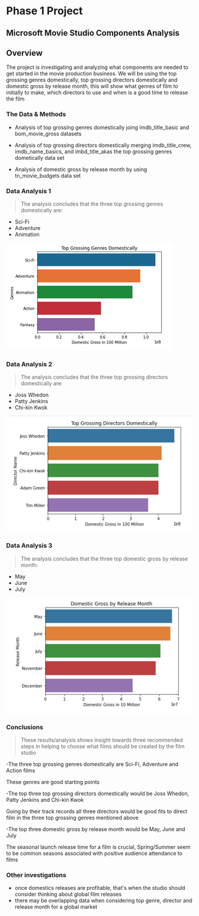 # Phase 1 Project 


## Microsoft Movie Studio Components Analysis


## Overview

The project is investigating and analyzing what components are needed to get 
started in the movie production business. We will be using the top grossing 
genres domestically, top grossing directors domestically and domestic gross 
by release month, this will show what genres of film to initially to make, 
which directors to use and when is a good time to release the film


### The Data & Methods

- Analysis of top grossing genres domestically joing imdb_title_basic and 
  bom_movie_gross datasets

- Analysis of top grossing directors domestically merging imdb_title_crew, 
  imdb_name_basics, and imbd_title_akas the top grossing genres dometically
  data set

- Analysis of domestic gross by release month by using tn_movie_budgets data set

### Data Analysis 1

>The analysis concludes that the three top grossing genres domestically are:
 
- Sci-Fi
- Adventure
- Animation


![genres](images/Top_Grossing_Genres_Domestically.png)

### Data Analysis 2

>The analysis concludes that the three top grossing directors domestically are:

- Joss Whedon
- Patty Jenkins
- Chi-kin Kwok

![directors](images/Top_Grossing_Directors_Domestically.png)


### Data Analysis 3

>The analysis concludes that the three top domestic gross by release month:

- May
- June
- July

![release](images/Domestic_Gross_By_Release_Month.png)


### Conclusions

>These results/analysis shows insight towards three recommended steps in 
helping to choose what films should be created by the film studio 

-The three top grossing genres domestically are Sci-Fi, Adventure and Action films

   These genres are good starting points

-The top three top grossing directors domestically would be Joss Whedon, 
 Patty Jenkins and Chi-kin Kwok

   Going by their track records all three directors would be good fits to 
   direct film in the three top grossing genres mentioned above

-The top three domestic gross by release month would be May, June and July

   The seasonal launch release time for a film is crucial, Spring/Summer 
   seem to be common seasons associated with positive audience attendance to films 

### Other investigations

- once domestics releases are profitable, that's when the studio should 
  consider thinking about global film releases
- there may be overlapping data when considering top genre, director and 
  release month for a global market